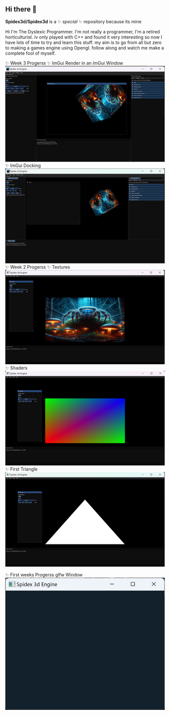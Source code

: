## Hi there 👋


**Spidex3d/Spidex3d** is a ✨ _special_ ✨ repository because its mine

Hi I'm The Dyslexic Programmer.
I'm not really a programmer, I'm a retired horticulturist.
iv only played with C++ and found it very interesting
so now I have lots of time to try and learn this stuff.
my aim is to go from all but zero to making a games engine using Opengl.
follow along and watch me make a complete fool of myself.

✨ Week 3 Progerss 
✨ ImGui Render in an ImGui Window
![image_alt](https://github.com/Spidex3d/Spidex3d/blob/5caa8888b17b8e9a1f135da3d08c73be74208497/Readme/render_Imgui.jpg)
✨ ImGui Docking
![image_alt](https://github.com/Spidex3d/Spidex3d/blob/4ce858e04a7e00c81f57c244352758bbe8701e74/Readme/Docking.jpg)
✨ Week 2 Progerss 
✨ Textures
![image_alt](https://github.com/Spidex3d/Spidex3d/blob/81cf821299fb264ae0e2efdabf63641de2c4381b/Readme/Textures.jpg)
✨ Shaders
![image_alt](https://github.com/Spidex3d/Spidex3d/blob/22227e7559705d94b0c97911e3baf459ebd21a36/Readme/Shaders.jpg)
✨ First Triangle
![image_alt](https://github.com/Spidex3d/Spidex3d/blob/9d32be3b2f878fa2a2eebd0eb35c03973bcd974e/Readme/week_02.jpg)

✨ First weeks Progerss glfw Window 
![image alt](https://github.com/Spidex3d/Spidex3d/blob/2281196908abcf4e3247a3fdc5fe37e3045e9a02/Readme/week_01.jpg)



